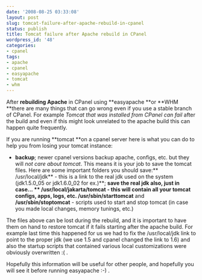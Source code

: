 ```yaml
---
date: '2008-08-25 03:33:08'
layout: post
slug: tomcat-failure-after-apache-rebuild-in-cpanel
status: publish
title: Tomcat failure after Apache rebuild in CPanel
wordpress_id: '48'
categories:
- cpanel
tags:
- apache
- cpanel
- easyapache
- tomcat
- whm
---
```


After **rebuilding Apache** in CPanel using **easyapache **or **WHM **there are many things that can go wrong even if you use a stable branch of CPanel. For example _Tomcat that was installed from CPanel can fail_ after the build and even if this might look unrelated to the apache build this can happen quite frequently.

If you are running **tomcat **on a cpanel server here is what you can do to help you from losing your tomcat instance:



	
  * **backup**; newer cpanel versions backup apache, configs, etc. but they will _not care about tomcat_. This means it is your job to save the tomcat files. Here are some important folders you should save:**
/usr/local/jdk** - this is a link to the real jdk used on the system (jdk1.5.0_05 or jdk1.6.0_02 for ex.)**; **save the real jdk also, just in case...
** /usr/local/jakarta/tomcat **- this will contain all your tomcat configs, apps, logs, etc.**
/usr/sbin/starttomcat** and **/usr/sbin/stoptomcat** - scripts used to start and stop tomcat (in case you made local changes, memory tunings, etc.)


The files above can be lost during the rebuild, and it is important to have them on hand to restore tomcat if it fails starting after the apache build. For example last time this happened for us we had to fix the /usr/local/jdk link to point to the proper jdk (we use 1.5 and cpanel changed the link to 1.6) and also the startup scripts that contained various local customizations were obviously overwritten :( .

Hopefully this information will be useful for other people, and hopefully you will see it before running easyapache :-) .
